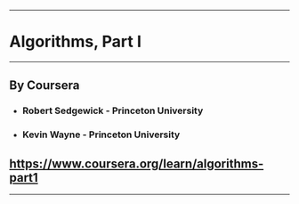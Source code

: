 
---

# Algorithms, Part I

---

## By Coursera

+ ### Robert Sedgewick - Princeton University
+ ### Kevin Wayne - Princeton University

## https://www.coursera.org/learn/algorithms-part1

---